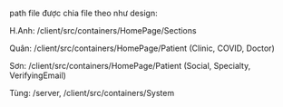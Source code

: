 path file được chia file theo như design:


H.Anh: /client/src/containers/HomePage/Sections

Quân: /client/src/containers/HomePage/Patient (Clinic, COVID, Doctor)

Sơn: /client/src/containers/HomePage/Patient (Social, Specialty, VerifyingEmail)

Tùng: /server, /client/src/containers/System
